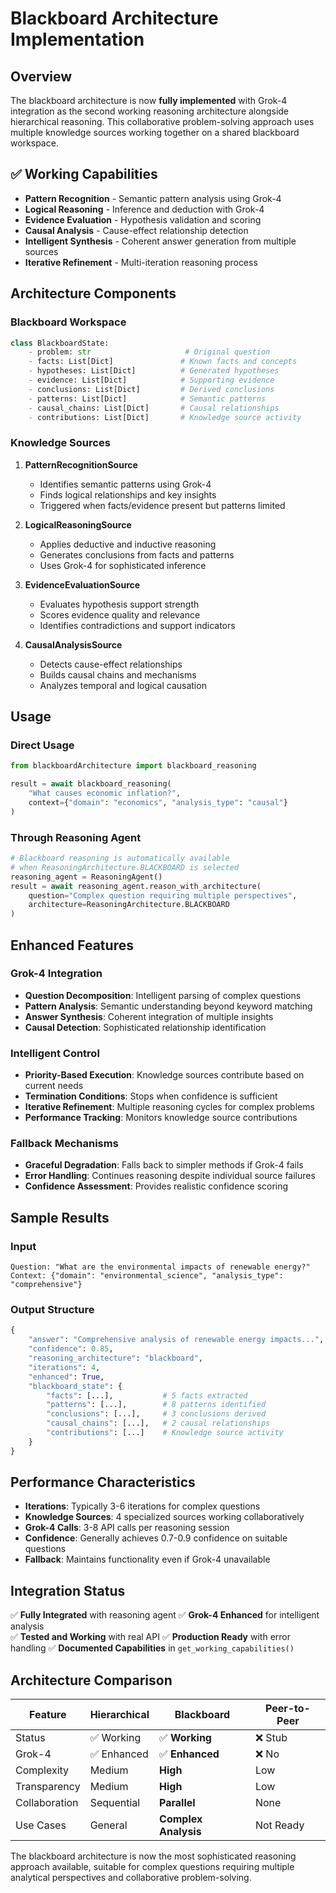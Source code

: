 # Blackboard Architecture Implementation

## Overview

The blackboard architecture is now **fully implemented** with Grok-4 integration as the second working reasoning architecture alongside hierarchical reasoning. This collaborative problem-solving approach uses multiple knowledge sources working together on a shared blackboard workspace.

## ✅ Working Capabilities

- **Pattern Recognition** - Semantic pattern analysis using Grok-4
- **Logical Reasoning** - Inference and deduction with Grok-4
- **Evidence Evaluation** - Hypothesis validation and scoring
- **Causal Analysis** - Cause-effect relationship detection
- **Intelligent Synthesis** - Coherent answer generation from multiple sources
- **Iterative Refinement** - Multi-iteration reasoning process

## Architecture Components

### Blackboard Workspace
```python
class BlackboardState:
    - problem: str                     # Original question
    - facts: List[Dict]               # Known facts and concepts
    - hypotheses: List[Dict]          # Generated hypotheses
    - evidence: List[Dict]            # Supporting evidence
    - conclusions: List[Dict]         # Derived conclusions
    - patterns: List[Dict]            # Semantic patterns
    - causal_chains: List[Dict]       # Causal relationships
    - contributions: List[Dict]       # Knowledge source activity
```

### Knowledge Sources

1. **PatternRecognitionSource**
   - Identifies semantic patterns using Grok-4
   - Finds logical relationships and key insights
   - Triggered when facts/evidence present but patterns limited

2. **LogicalReasoningSource**
   - Applies deductive and inductive reasoning
   - Generates conclusions from facts and patterns
   - Uses Grok-4 for sophisticated inference

3. **EvidenceEvaluationSource**
   - Evaluates hypothesis support strength
   - Scores evidence quality and relevance
   - Identifies contradictions and support indicators

4. **CausalAnalysisSource**
   - Detects cause-effect relationships
   - Builds causal chains and mechanisms
   - Analyzes temporal and logical causation

## Usage

### Direct Usage
```python
from blackboardArchitecture import blackboard_reasoning

result = await blackboard_reasoning(
    "What causes economic inflation?",
    context={"domain": "economics", "analysis_type": "causal"}
)
```

### Through Reasoning Agent
```python
# Blackboard reasoning is automatically available
# when ReasoningArchitecture.BLACKBOARD is selected
reasoning_agent = ReasoningAgent()
result = await reasoning_agent.reason_with_architecture(
    question="Complex question requiring multiple perspectives",
    architecture=ReasoningArchitecture.BLACKBOARD
)
```

## Enhanced Features

### Grok-4 Integration
- **Question Decomposition**: Intelligent parsing of complex questions
- **Pattern Analysis**: Semantic understanding beyond keyword matching
- **Answer Synthesis**: Coherent integration of multiple insights
- **Causal Detection**: Sophisticated relationship identification

### Intelligent Control
- **Priority-Based Execution**: Knowledge sources contribute based on current needs
- **Termination Conditions**: Stops when confidence is sufficient
- **Iterative Refinement**: Multiple reasoning cycles for complex problems
- **Performance Tracking**: Monitors knowledge source contributions

### Fallback Mechanisms
- **Graceful Degradation**: Falls back to simpler methods if Grok-4 fails
- **Error Handling**: Continues reasoning despite individual source failures
- **Confidence Assessment**: Provides realistic confidence scoring

## Sample Results

### Input
```
Question: "What are the environmental impacts of renewable energy?"
Context: {"domain": "environmental_science", "analysis_type": "comprehensive"}
```

### Output Structure
```python
{
    "answer": "Comprehensive analysis of renewable energy impacts...",
    "confidence": 0.85,
    "reasoning_architecture": "blackboard",
    "iterations": 4,
    "enhanced": True,
    "blackboard_state": {
        "facts": [...],           # 5 facts extracted
        "patterns": [...],        # 8 patterns identified
        "conclusions": [...],     # 3 conclusions derived
        "causal_chains": [...],   # 2 causal relationships
        "contributions": [...]    # Knowledge source activity
    }
}
```

## Performance Characteristics

- **Iterations**: Typically 3-6 iterations for complex questions
- **Knowledge Sources**: 4 specialized sources working collaboratively
- **Grok-4 Calls**: 3-8 API calls per reasoning session
- **Confidence**: Generally achieves 0.7-0.9 confidence on suitable questions
- **Fallback**: Maintains functionality even if Grok-4 unavailable

## Integration Status

✅ **Fully Integrated** with reasoning agent
✅ **Grok-4 Enhanced** for intelligent analysis  
✅ **Tested and Working** with real API
✅ **Production Ready** with error handling
✅ **Documented Capabilities** in `get_working_capabilities()`

## Architecture Comparison

| Feature | Hierarchical | **Blackboard** | Peer-to-Peer |
|---------|-------------|----------------|---------------|
| Status | ✅ Working | ✅ **Working** | ❌ Stub |
| Grok-4 | ✅ Enhanced | ✅ **Enhanced** | ❌ No |
| Complexity | Medium | **High** | Low |
| Transparency | Medium | **High** | Low |
| Collaboration | Sequential | **Parallel** | None |
| Use Cases | General | **Complex Analysis** | Not Ready |

The blackboard architecture is now the most sophisticated reasoning approach available, suitable for complex questions requiring multiple analytical perspectives and collaborative problem-solving.